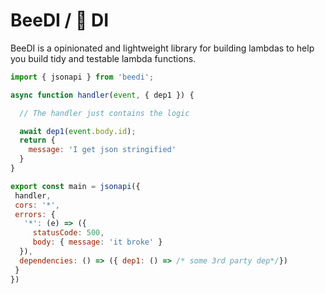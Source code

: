 # BeeDI / 🐝 DI

BeeDI is a opinionated and lightweight library for building lambdas to help you build tidy and testable lambda functions.

```js
import { jsonapi } from 'beedi';

async function handler(event, { dep1 }) {

  // The handler just contains the logic

  await dep1(event.body.id);
  return {
    message: 'I get json stringified'
  }
}

export const main = jsonapi({
 handler,
 cors: '*',
 errors: {
   '*': (e) => ({
     statusCode: 500,
     body: { message: 'it broke' }
  }),
  dependencies: () => ({ dep1: () => /* some 3rd party dep*/})
 }
})
```
